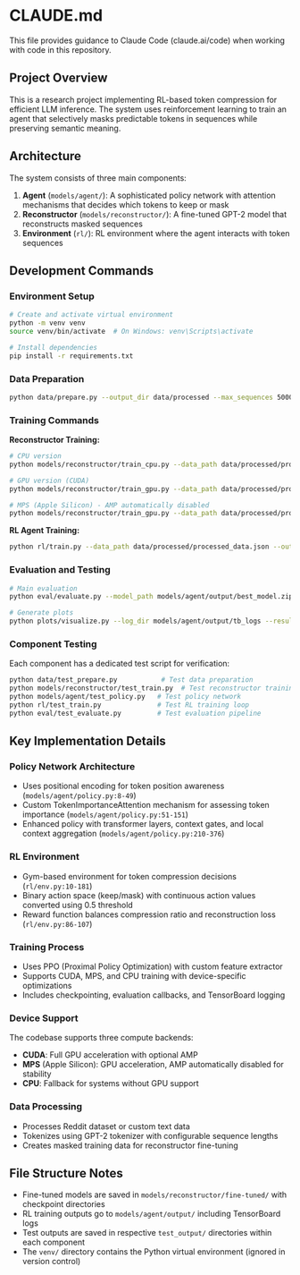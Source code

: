 # CLAUDE.md

This file provides guidance to Claude Code (claude.ai/code) when working with code in this repository.

## Project Overview

This is a research project implementing RL-based token compression for efficient LLM inference. The system uses reinforcement learning to train an agent that selectively masks predictable tokens in sequences while preserving semantic meaning.

## Architecture

The system consists of three main components:

1. **Agent** (`models/agent/`): A sophisticated policy network with attention mechanisms that decides which tokens to keep or mask
2. **Reconstructor** (`models/reconstructor/`): A fine-tuned GPT-2 model that reconstructs masked sequences
3. **Environment** (`rl/`): RL environment where the agent interacts with token sequences

## Development Commands

### Environment Setup
```bash
# Create and activate virtual environment
python -m venv venv
source venv/bin/activate  # On Windows: venv\Scripts\activate

# Install dependencies
pip install -r requirements.txt
```

### Data Preparation
```bash
python data/prepare.py --output_dir data/processed --max_sequences 50000 --max_length 1024
```

### Training Commands

**Reconstructor Training:**
```bash
# CPU version
python models/reconstructor/train_cpu.py --data_path data/processed/processed_data.json --output_dir models/reconstructor/fine-tuned --epochs 3 --batch_size 8 --mask_ratio 0.3

# GPU version (CUDA)
python models/reconstructor/train_gpu.py --data_path data/processed/processed_data.json --output_dir models/reconstructor/fine-tuned --device cuda --max_length 512 --use_amp --gradient_accumulation_steps 4 --batch_size 4

# MPS (Apple Silicon) - AMP automatically disabled
python models/reconstructor/train_gpu.py --data_path data/processed/processed_data.json --output_dir models/reconstructor/fine-tuned --device mps --max_length 512 --gradient_accumulation_steps 4 --batch_size 4
```

**RL Agent Training:**
```bash
python rl/train.py --data_path data/processed/processed_data.json --output_dir models/agent/output --reconstructor_path models/reconstructor/fine-tuned --num_timesteps 1000000 --n_steps 2048 --batch_size 64 --gamma 0.99
```

### Evaluation and Testing
```bash
# Main evaluation
python eval/evaluate.py --model_path models/agent/output/best_model.zip --data_path data/processed/test_data.json --output_dir eval/test_output --num_sequences 100

# Generate plots
python plots/visualize.py --log_dir models/agent/output/tb_logs --results_path eval/test_output/evaluation_results.json --output_dir plots/output
```

### Component Testing
Each component has a dedicated test script for verification:
```bash
python data/test_prepare.py           # Test data preparation
python models/reconstructor/test_train.py  # Test reconstructor training
python models/agent/test_policy.py   # Test policy network
python rl/test_train.py              # Test RL training loop  
python eval/test_evaluate.py         # Test evaluation pipeline
```

## Key Implementation Details

### Policy Network Architecture
- Uses positional encoding for token position awareness (`models/agent/policy.py:8-49`)
- Custom TokenImportanceAttention mechanism for assessing token importance (`models/agent/policy.py:51-151`)
- Enhanced policy with transformer layers, context gates, and local context aggregation (`models/agent/policy.py:210-376`)

### RL Environment
- Gym-based environment for token compression decisions (`rl/env.py:10-181`)
- Binary action space (keep/mask) with continuous action values converted using 0.5 threshold
- Reward function balances compression ratio and reconstruction loss (`rl/env.py:86-107`)

### Training Process
- Uses PPO (Proximal Policy Optimization) with custom feature extractor
- Supports CUDA, MPS, and CPU training with device-specific optimizations
- Includes checkpointing, evaluation callbacks, and TensorBoard logging

### Device Support
The codebase supports three compute backends:
- **CUDA**: Full GPU acceleration with optional AMP
- **MPS** (Apple Silicon): GPU acceleration, AMP automatically disabled for stability
- **CPU**: Fallback for systems without GPU support

### Data Processing
- Processes Reddit dataset or custom text data
- Tokenizes using GPT-2 tokenizer with configurable sequence lengths
- Creates masked training data for reconstructor fine-tuning

## File Structure Notes

- Fine-tuned models are saved in `models/reconstructor/fine-tuned/` with checkpoint directories
- RL training outputs go to `models/agent/output/` including TensorBoard logs
- Test outputs are saved in respective `test_output/` directories within each component
- The `venv/` directory contains the Python virtual environment (ignored in version control)